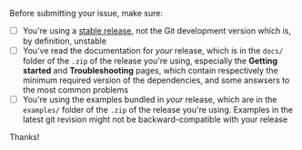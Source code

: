Before submitting your issue, make sure:

- [ ] You're using a [stable release](https://github.com/marvinroger/homie-esp8266/releases), not the Git development version which is, by definition, unstable
- [ ] You've read the documentation for *your* release, which is in the `docs/` folder of the `.zip` of the release you're using, especially the **Getting started** and **Troubleshooting** pages, which contain respectively the minimum required version of the dependencies, and some answsers to the most common problems
- [ ] You're using the examples bundled in *your* release, which are in the `examples/` folder of the `.zip` of the release you're using. Examples in the latest git revision might not be backward-compatible with your release

Thanks!
